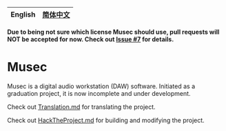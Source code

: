 | English | [简体中文](./README-zh.md) |
| ------- | -------------------------- |

**Due to being not sure which license Musec should use, pull requests will NOT be accepted for now. Check out [Issue #7](https://github.com/xris1658/musec/issues/7#issuecomment-1367020643) for details.**

# Musec

Musec is a digital audio workstation (DAW) software. Initiated as a graduation project, it is now incomplete and under development.

Check out [Translation.md](./doc/Translation.md) for translating the project.

Check out [HackTheProject.md](./doc/HackTheProject.md) for building and modifying the project.